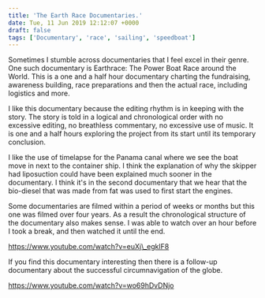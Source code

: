 ```yaml
---
title: 'The Earth Race Documentaries.'
date: Tue, 11 Jun 2019 12:12:07 +0000
draft: false
tags: ['Documentary', 'race', 'sailing', 'speedboat']
---
```


Sometimes I stumble across documentaries that I feel excel in their genre. One such documentary is Earthrace: The Power Boat Race around the World. This is a one and a half hour documentary charting the fundraising, awareness building, race preparations and then the actual race, including logistics and more.

I like this documentary because the editing rhythm is in keeping with the story. The story is told in a logical and chronological order with no excessive editing, no breathless commentary, no excessive use of music. It is one and a half hours exploring the project from its start until its temporary conclusion.

I like the use of timelapse for the Panama canal where we see the boat move in next to the container ship. I think the explanation of why the skipper had liposuction could have been explained much sooner in the documentary. I think it's in the second documentary that we hear that the bio-diesel that was made from fat was used to first start the engines.

Some documentaries are filmed within a period of weeks or months but this one was filmed over four years. As a result the chronological structure of the documentary also makes sense. I was able to watch over an hour before I took a break, and then watched it until the end.

https://www.youtube.com/watch?v=euXj\_egklF8

If you find this documentary interesting then there is a follow-up documentary about the successful circumnavigation of the globe.

https://www.youtube.com/watch?v=wo69hDvDNjo